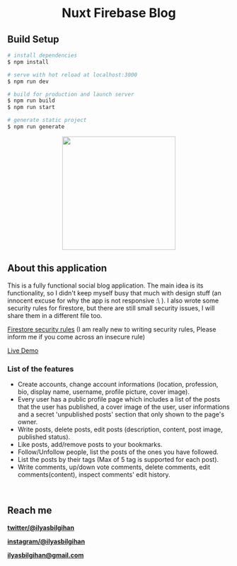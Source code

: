 <h1 align="center">Nuxt Firebase Blog</h1>

## Build Setup

```bash
# install dependencies
$ npm install

# serve with hot reload at localhost:3000
$ npm run dev

# build for production and launch server
$ npm run build
$ npm run start

# generate static project
$ npm run generate
```
<p align="center">
  <img width="256" height="256" src="https://firebasestorage.googleapis.com/v0/b/nuxt-blog-exercise.appspot.com/o/external%2Fbig-logo.png?alt=media&token=bb5e45d2-0909-46cc-a25b-3e9adac0a28c" />
</p>

## About this application
This is a fully functional social blog application. The main idea is its functionality, so I didn't keep myself busy that much with design stuff (an innocent excuse for why the app is not responsive :\ ). I also wrote some security rules for firestore, but there are still small security issues, I will share them in a different file too.

<a href="https://firebasestorage.googleapis.com/v0/b/nuxt-blog-exercise.appspot.com/o/external%2Ffirestore.rules?alt=media&token=a36a3eb4-b6e7-43a2-8b97-2e211dc62a31" target="_blank" title="Firebase Firestore Security Rules">Firestore security rules</a> (I am really new to writing security rules, Please inform me if you come across an insecure rule)

<a href="https://nuxt-firebase-blog.herokuapp.com/" target="_blank" title="Nuxt Firebase Blog">Live Demo</a>

### List of the features
- Create accounts, change account informations (location, profession, bio, display name, username, profile picture, cover image).
- Every user has a public profile page which includes a list of the posts that the user has published, a cover image of the user, user informations and a secret 'unpublished posts' section that only shown to the page's owner.
- Write posts, delete posts, edit posts (description, content, post image, published status).
- Like posts, add/remove posts to your bookmarks.
- Follow/Unfollow people, list the posts of the ones you have followed.
- List the posts by their tags (Max of 5 tag is supported for each post).
- Write comments, up/down vote comments, delete comments, edit comments(content), inspect comments' edit history.

<br>

## Reach me
**[twitter/@ilyasbilgihan](https://twitter.com/ilyasbilgihan)**

**[instagram/@ilyasbilgihan](https://instagram.com/ilyasbilgihan)**

**ilyasbilgihan@gmail.com**
